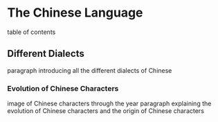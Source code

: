 # The Chinese Language
table of contents
## Different Dialects
paragraph introducing all the different dialects of Chinese
### Evolution of Chinese Characters
image of Chinese characters through the year
paragraph explaining the evolution of Chinese characters and the origin of Chinese characters
#### 
